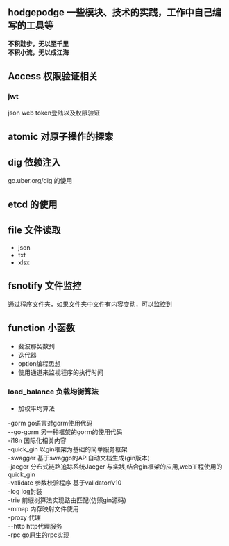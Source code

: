 ## hodgepodge 一些模块、技术的实践，工作中自己编写的工具等   
**不积跬步，无以至千里**  
**不积小流，无以成江海**  
## Access 权限验证相关  
### jwt 
json web token登陆以及权限验证  
## atomic 对原子操作的探索
## dig 依赖注入
go.uber.org/dig 的使用
## etcd 的使用
## file 文件读取
* json
* txt
* xlsx
## fsnotify 文件监控
通过程序文件夹，如果文件夹中文件有内容变动，可以监控到
## function 小函数
* 斐波那契数列
* 迭代器
* option编程思想
* 使用通道来监视程序的执行时间
### load_balance 负载均衡算法
* 加权平均算法

-gorm 			go语言对gorm使用代码  
--go-gorm 	另一种框架的gorm的使用代码   		
-i18n			国际化相关内容  
-quick_gin 		以gin框架为基础的简单服务框架  	
-swagger 		基于swaggo的API自动文档生成(gin版本)  	
-jaeger			分布式链路追踪系统Jaeger 与实践,结合gin框架的应用,web工程使用的quick_gin  
-validate		参数校验程序 基于validator/v10   
-log 			log封装   
-trie			前缀树算法实现路由匹配(仿照gin源码)  
-mmap           	内存映射文件使用    
-proxy			代理  
--http		http代理服务  
-rpc 			go原生的rpc实现  


